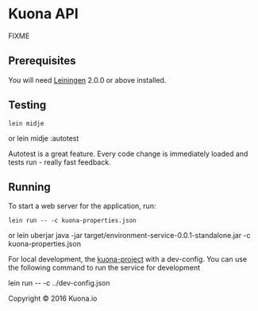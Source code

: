 # Kuona API

FIXME

## Prerequisites

You will need [Leiningen][] 2.0.0 or above installed.

[leiningen]: https://github.com/technomancy/leiningen

## Testing

	lein midje
or
	lein midje :autotest

Autotest is a great feature. Every code change is immediately loaded and tests run - really fast feedback.

## Running

To start a web server for the application, run:

	lein run -- -c kuona-properties.json
or
	lein uberjar
	java -jar target/environment-service-0.0.1-standalone.jar -c kuona-properties.json

For local development, the [kuona-project](https://github.com/kuona/kuona-project) with a dev-config. You can use the following command to run the service for development

  lein run -- -c ../dev-config.json

Copyright © 2016 Kuona.io
